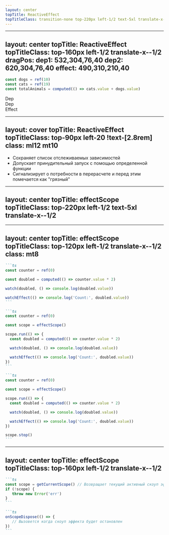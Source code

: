 ```yaml
---
layout: center
topTitle: ReactiveEffect
topTitleClass: transition-none top-220px left-1/2 text-5xl translate-x--1/2
---
```


---
layout: center
topTitle: ReactiveEffect
topTitleClass: top-160px left-1/2 translate-x--1/2
dragPos:
  dep1: 532,304,76,40
  dep2: 620,304,76,40
  effect: 490,310,210,40
---

```ts {*|3}
const dogs = ref(10)
const cats = ref(19)
const totalAnimals = computed(() => cats.value + dogs.value)
```

<div v-if="$clicks===1" v-drag="'dep1'">
  <div class="w-full" v-mark.underline.blue="{ at: '1'}" />
  <div font-hand c-blue text-center v-click="1">Dep</div>
</div>

<div v-if="$clicks===1" v-drag="'dep2'">
  <div class="w-full" v-mark.underline.blue="{ at: '1'}" />
  <div font-hand c-blue text-center v-click="1">Dep</div>
</div>

<div v-drag="'effect'">
  <div class="w-full" v-mark.underline.purple="{ at: '2'}" />
  <div font-hand c-purple text-center v-click="2">Effect</div>
</div>

---
layout: cover
topTitle: ReactiveEffect
topTitleClass: top-90px left-20 !text-[2.8rem]
class: ml12 mt10
---

<v-clicks>

- Сохраняет список отслеживаемых зависимостей
- Допускает принудительный запуск с помощью определенной функции
- Сигнализирует о потребности в перерасчете и перед этим помечается как "грязный"

</v-clicks>


<div v-click="4" flex="~ gap-10" pt16>
<AtomCard :withConfig="false" title="computed (до 3.5)" />
<AtomCard :withConfig="false" title="watch + watchEffect" />
<AtomCard :withConfig="false" title="render" />
<AtomCard :withConfig="false" title="effectScope" />
</div>

---
layout: center
topTitle: effectScope
topTitleClass: top-220px left-1/2 text-5xl translate-x--1/2
---

---
layout: center
topTitle: effectScope
topTitleClass: top-120px left-1/2 translate-x--1/2
class: mt8
---

````md magic-move
```ts
const counter = ref(0)

const doubled = computed(() => counter.value * 2)

watch(doubled, () => console.log(doubled.value))

watchEffect(() => console.log('Count:', doubled.value))
```

```ts
const counter = ref(0)

const scope = effectScope()

scope.run(() => {
  const doubled = computed(() => counter.value * 2)

  watch(doubled, () => console.log(doubled.value))

  watchEffect(() => console.log('Count:', doubled.value))
})
```

```ts
const counter = ref(0)

const scope = effectScope()

scope.run(() => {
  const doubled = computed(() => counter.value * 2)

  watch(doubled, () => console.log(doubled.value))

  watchEffect(() => console.log('Count:', doubled.value))
})

scope.stop()
```
````

---
layout: center
topTitle: effectScope
topTitleClass: top-160px left-1/2 translate-x--1/2
---

````md magic-move
```ts
const scope = getCurrentScope() // Возвращает текущий активный скоуп эффекта
if (!scope) {
   throw new Error('err')
}
```

```ts
onScopeDispose(() => {
   // Вызовется когда скоуп эффекта будет остановлен
})
```
````
